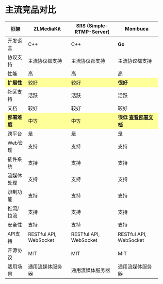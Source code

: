 # 主流竞品对比

<!-- | 框架           | ZLMediaKit             | SRS (Simple-RTMP-Server) | Monibuca               |
| -------------- | ---------------------- | ------------------------ | ---------------------- |
| **开发语言**   | C++                    | C++                      | **Go**                 |
| **协议支持**   | 主流协议都支持         | 主流协议都支持           | 主流协议都支持         |
| **性能**       | 高                     | 高                       | 高                     |
| **扩展性**     | 较好                   | 较好                     | 好                     |
| **社区支持**   | 活跃                   | 活跃                     | 活跃                   |
| **文档**       | 较好                   | 较好                     | 较好                   |
| **部署难度**   | 中等                   | 中等                     | **很低**               |
| **跨平台**     | 是                     | 是                       | 是                     |
| **Web 管理**   | 支持                   | 支持                     | 支持                   |
| **插件系统**   | 支持                   | 支持                     | 支持                   |
| **流媒体处理** | 支持                   | 支持                     | 支持                   |
| **录制功能**   | 支持                   | 支持                     | 支持                   |
| **推流/拉流**  | 支持                   | 支持                     | 支持                   |
| **安全性**     | 支持                   | 支持                     | 支持                   |
| **API 支持**   | RESTful API, WebSocket | RESTful API, WebSocket   | RESTful API, WebSocket |
| **开源协议**   | MIT                    | MIT                      | MIT                    |
| **适用场景**   | 通用流媒体服务器       | 通用流媒体服务器         | 通用流媒体服务器       | -->

<table>
  <thead>
    <tr>
      <th>框架</th>
      <th>ZLMediaKit</th>
      <th>SRS (Simple-RTMP-Server)</th>
      <th>Monibuca</th>
    </tr>
  </thead>
  <tbody>
    <tr class="highlight">
      <td>开发语言</td>
      <td>C++</td>
      <td>C++</td>
      <td><strong>Go</strong></td>
    </tr>
    <tr>
      <td>协议支持</td>
      <td>主流协议都支持</td>
      <td>主流协议都支持</td>
      <td>主流协议都支持</td>
    </tr>
    <tr>
      <td>性能</td>
      <td>高</td>
      <td>高</td>
      <td>高</td>
    </tr>
    <tr style="background-color: #ffff99;">
      <td style="font-weight:bold;">扩展性</td>
      <td>较好</td>
      <td>较好</td>
      <td style="font-weight:bold;">很好</td>
    </tr>
    <tr>
      <td>社区支持</td>
      <td>活跃</td>
      <td>活跃</td>
      <td>活跃</td>
    </tr>
    <tr>
      <td>文档</td>
      <td>较好</td>
      <td>较好</td>
      <td>较好</td>
    </tr>
    <tr style="background-color: #ffff99;">
      <td style="font-weight:bold;">部署难度</td>
      <td>中等</td>
      <td>中等</td>
      <td style="font-weight:bold;">
        很低
        <a href="http://localhost:5173/guide/startup.html#%E5%AE%89%E8%A3%85">查看部署文档</a>
      </td>
    </tr>
    <tr>
      <td>跨平台</td>
      <td>是</td>
      <td>是</td>
      <td>是</td>
    </tr>
    <tr>
      <td>Web管理</td>
      <td>支持</td>
      <td>支持</td>
      <td>支持</td>
    </tr>
    <tr>
      <td>插件系统</td>
      <td>支持</td>
      <td>支持</td>
      <td>支持</td>
    </tr>
    <tr>
      <td>流媒体处理</td>
      <td>支持</td>
      <td>支持</td>
      <td>支持</td>
    </tr>
    <tr>
      <td>录制功能</td>
      <td>支持</td>
      <td>支持</td>
      <td>支持</td>
    </tr>
    <tr>
      <td>推流/拉流</td>
      <td>支持</td>
      <td>支持</td>
      <td>支持</td>
    </tr>
    <tr>
      <td>安全性</td>
      <td>支持</td>
      <td>支持</td>
      <td>支持</td>
    </tr>
    <tr>
      <td>API支持</td>
      <td>RESTful API, WebSocket</td>
      <td>RESTful API, WebSocket</td>
      <td>RESTful API, WebSocket</td>
    </tr>
    <tr>
      <td>开源协议</td>
      <td>MIT</td>
      <td>MIT</td>
      <td>MIT</td>
    </tr>
    <tr>
      <td>适用场景</td>
      <td>通用流媒体服务器</td>
      <td>通用流媒体服务器</td>
      <td>通用流媒体服务器</td>
    </tr>
  </tbody>
</table>
